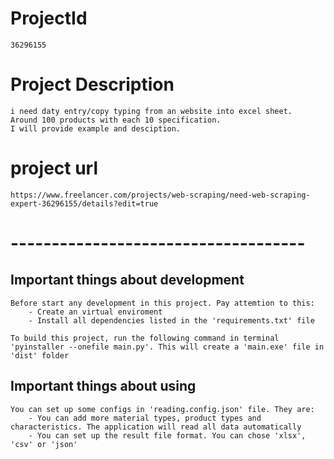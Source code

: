 # ProjectId
    36296155

# Project Description
    i need daty entry/copy typing from an website into excel sheet.
    Around 100 products with each 10 specification.
    I will provide example and desciption.

# project url
    https://www.freelancer.com/projects/web-scraping/need-web-scraping-expert-36296155/details?edit=true

# ------------------------------------

## Important things about development
    Before start any development in this project. Pay attemtion to this:
        - Create an virtual enviroment 
        - Install all dependencies listed in the 'requirements.txt' file

    To build this project, run the following command in terminal 'pyinstaller --onefile main.py'. This will create a 'main.exe' file in 'dist' folder

## Important things about using
    You can set up some configs in 'reading.config.json' file. They are:
        - You can add more material types, product types and characteristics. The application will read all data automatically
        - You can set up the result file format. You can chose 'xlsx', 'csv' or 'json'